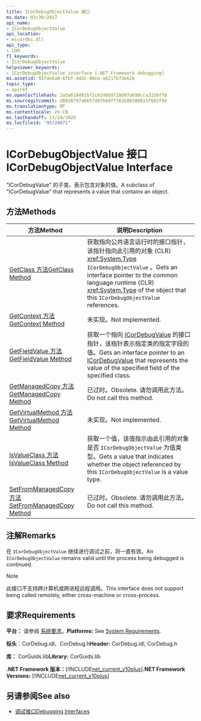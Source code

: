 ```yaml
---
title: ICorDebugObjectValue 接口
ms.date: 03/30/2017
api_name:
- ICorDebugObjectValue
api_location:
- mscordbi.dll
api_type:
- COM
f1_keywords:
- ICorDebugObjectValue
helpviewer_keywords:
- ICorDebugObjectValue interface [.NET Framework debugging]
ms.assetid: 937de6a0-6fbf-4ddc-80ea-a6217b73e62b
topic_type:
- apiref
ms.openlocfilehash: 2a5a618491bf2c624669728d97a690cca315bff8
ms.sourcegitcommit: d8020797a6657d0fbbdff362b80300815f682f94
ms.translationtype: MT
ms.contentlocale: zh-CN
ms.lasthandoff: 11/24/2020
ms.locfileid: "95724671"
---
```

# <a name="icordebugobjectvalue-interface"></a><span data-ttu-id="0ec54-102">ICorDebugObjectValue 接口</span><span class="sxs-lookup"><span data-stu-id="0ec54-102">ICorDebugObjectValue Interface</span></span>

<span data-ttu-id="0ec54-103">"ICorDebugValue" 的子类，表示包含对象的值。</span><span class="sxs-lookup"><span data-stu-id="0ec54-103">A subclass of "ICorDebugValue" that represents a value that contains an object.</span></span>  
  
## <a name="methods"></a><span data-ttu-id="0ec54-104">方法</span><span class="sxs-lookup"><span data-stu-id="0ec54-104">Methods</span></span>  
  
|<span data-ttu-id="0ec54-105">方法</span><span class="sxs-lookup"><span data-stu-id="0ec54-105">Method</span></span>|<span data-ttu-id="0ec54-106">说明</span><span class="sxs-lookup"><span data-stu-id="0ec54-106">Description</span></span>|  
|------------|-----------------|  
|[<span data-ttu-id="0ec54-107">GetClass 方法</span><span class="sxs-lookup"><span data-stu-id="0ec54-107">GetClass Method</span></span>](icordebugobjectvalue-getclass-method.md)|<span data-ttu-id="0ec54-108">获取指向公共语言运行时的接口指针，该指针指向此引用的对象 (CLR) <xref:System.Type> `ICorDebugObjectValue` 。</span><span class="sxs-lookup"><span data-stu-id="0ec54-108">Gets an interface pointer to the common language runtime (CLR) <xref:System.Type> of the object that this `ICorDebugObjectValue` references.</span></span>|  
|[<span data-ttu-id="0ec54-109">GetContext 方法</span><span class="sxs-lookup"><span data-stu-id="0ec54-109">GetContext Method</span></span>](icordebugobjectvalue-getcontext-method.md)|<span data-ttu-id="0ec54-110">未实现。</span><span class="sxs-lookup"><span data-stu-id="0ec54-110">Not implemented.</span></span>|  
|[<span data-ttu-id="0ec54-111">GetFieldValue 方法</span><span class="sxs-lookup"><span data-stu-id="0ec54-111">GetFieldValue Method</span></span>](icordebugobjectvalue-getfieldvalue-method.md)|<span data-ttu-id="0ec54-112">获取一个指向 [ICorDebugValue](icordebugvalue-interface.md) 的接口指针，该指针表示指定类的指定字段的值。</span><span class="sxs-lookup"><span data-stu-id="0ec54-112">Gets an interface pointer to an [ICorDebugValue](icordebugvalue-interface.md) that represents the value of the specified field of the specified class.</span></span>|  
|[<span data-ttu-id="0ec54-113">GetManagedCopy 方法</span><span class="sxs-lookup"><span data-stu-id="0ec54-113">GetManagedCopy Method</span></span>](icordebugobjectvalue-getmanagedcopy-method.md)|<span data-ttu-id="0ec54-114">已过时。</span><span class="sxs-lookup"><span data-stu-id="0ec54-114">Obsolete.</span></span> <span data-ttu-id="0ec54-115">请勿调用此方法。</span><span class="sxs-lookup"><span data-stu-id="0ec54-115">Do not call this method.</span></span>|  
|[<span data-ttu-id="0ec54-116">GetVirtualMethod 方法</span><span class="sxs-lookup"><span data-stu-id="0ec54-116">GetVirtualMethod Method</span></span>](icordebugobjectvalue-getvirtualmethod-method.md)|<span data-ttu-id="0ec54-117">未实现。</span><span class="sxs-lookup"><span data-stu-id="0ec54-117">Not implemented.</span></span>|  
|[<span data-ttu-id="0ec54-118">IsValueClass 方法</span><span class="sxs-lookup"><span data-stu-id="0ec54-118">IsValueClass Method</span></span>](icordebugobjectvalue-isvalueclass-method.md)|<span data-ttu-id="0ec54-119">获取一个值，该值指示由此引用的对象是否 `ICorDebugObjectValue` 为值类型。</span><span class="sxs-lookup"><span data-stu-id="0ec54-119">Gets a value that indicates whether the object referenced by this `ICorDebugObjectValue` is a value type.</span></span>|  
|[<span data-ttu-id="0ec54-120">SetFromManagedCopy 方法</span><span class="sxs-lookup"><span data-stu-id="0ec54-120">SetFromManagedCopy Method</span></span>](icordebugobjectvalue-setfrommanagedcopy-method.md)|<span data-ttu-id="0ec54-121">已过时。</span><span class="sxs-lookup"><span data-stu-id="0ec54-121">Obsolete.</span></span> <span data-ttu-id="0ec54-122">请勿调用此方法。</span><span class="sxs-lookup"><span data-stu-id="0ec54-122">Do not call this method.</span></span>|  
  
## <a name="remarks"></a><span data-ttu-id="0ec54-123">注解</span><span class="sxs-lookup"><span data-stu-id="0ec54-123">Remarks</span></span>  

 <span data-ttu-id="0ec54-124">在 `ICorDebugObjectValue` 继续进行调试之前，将一直有效。</span><span class="sxs-lookup"><span data-stu-id="0ec54-124">An `ICorDebugObjectValue` remains valid until the process being debugged is continued.</span></span>  
  
> [!NOTE]
> <span data-ttu-id="0ec54-125">此接口不支持跨计算机或跨进程远程调用。</span><span class="sxs-lookup"><span data-stu-id="0ec54-125">This interface does not support being called remotely, either cross-machine or cross-process.</span></span>  
  
## <a name="requirements"></a><span data-ttu-id="0ec54-126">要求</span><span class="sxs-lookup"><span data-stu-id="0ec54-126">Requirements</span></span>  

 <span data-ttu-id="0ec54-127">**平台：** 请参阅 [系统要求](../../get-started/system-requirements.md)。</span><span class="sxs-lookup"><span data-stu-id="0ec54-127">**Platforms:** See [System Requirements](../../get-started/system-requirements.md).</span></span>  
  
 <span data-ttu-id="0ec54-128">**标头**：CorDebug.idl、CorDebug.h</span><span class="sxs-lookup"><span data-stu-id="0ec54-128">**Header:** CorDebug.idl, CorDebug.h</span></span>  
  
 <span data-ttu-id="0ec54-129">**库：** CorGuids.lib</span><span class="sxs-lookup"><span data-stu-id="0ec54-129">**Library:** CorGuids.lib</span></span>  
  
 <span data-ttu-id="0ec54-130">**.NET Framework 版本：**[!INCLUDE[net_current_v10plus](../../../../includes/net-current-v10plus-md.md)]</span><span class="sxs-lookup"><span data-stu-id="0ec54-130">**.NET Framework Versions:** [!INCLUDE[net_current_v10plus](../../../../includes/net-current-v10plus-md.md)]</span></span>  
  
## <a name="see-also"></a><span data-ttu-id="0ec54-131">另请参阅</span><span class="sxs-lookup"><span data-stu-id="0ec54-131">See also</span></span>

- [<span data-ttu-id="0ec54-132">调试接口</span><span class="sxs-lookup"><span data-stu-id="0ec54-132">Debugging Interfaces</span></span>](debugging-interfaces.md)
